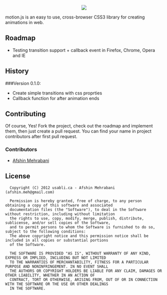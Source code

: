 <p align="center"><img src="http://www.usabli.ca/motionjs_200.png"></p>  
motion.js is an easy to use, cross-browser CSS3 library for creating animations in web.

## Roadmap

- Testing transition support + callback event in Firefox, Chrome, Opera and IE

## History

###Version 0.1.0:
- Create simple transitions with css proprties
- Callback function for after animation ends

## Contributing

Of course, Yes! Fork the project, check out the roadmap and implement them, then just create a pull request. You can find your name in project contributors after first pull request.

### Contributors
- [Afshin Mehrabani](http://afshinm.name)

## License
      Copyright (C) 2012 usabli.ca - Afshin Mehrabani (afshin.meh@gmail.com)
      
      Permission is hereby granted, free of charge, to any person obtaining a copy of this software and associated 
      documentation files (the "Software"), to deal in the Software without restriction, including without limitation 
      the rights to use, copy, modify, merge, publish, distribute, sublicense, and/or sell copies of the Software, 
      and to permit persons to whom the Software is furnished to do so, subject to the following conditions:
      The above copyright notice and this permission notice shall be included in all copies or substantial portions 
      of the Software.
      
      THE SOFTWARE IS PROVIDED "AS IS", WITHOUT WARRANTY OF ANY KIND, EXPRESS OR IMPLIED, INCLUDING BUT NOT LIMITED 
      TO THE WARRANTIES OF MERCHANTABILITY, FITNESS FOR A PARTICULAR PURPOSE AND NONINFRINGEMENT. IN NO EVENT SHALL 
      THE AUTHORS OR COPYRIGHT HOLDERS BE LIABLE FOR ANY CLAIM, DAMAGES OR OTHER LIABILITY, WHETHER IN AN ACTION OF 
      CONTRACT, TORT OR OTHERWISE, ARISING FROM, OUT OF OR IN CONNECTION WITH THE SOFTWARE OR THE USE OR OTHER DEALINGS 
      IN THE SOFTWARE.
